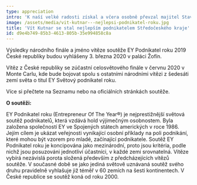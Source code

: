 ```yaml
---
type: appreciation
intro: 'K naší velké radosti získal a včera osobně převzal majitel Stavebnin DEK Vít Kutnar Trofej EY Podnikatel roku 2019 Středočeského kraje.'
image: /assets/media/vit-kutnar---nejlepsi-podnikatel-roku.jpg
title: 'Vít Kutnar se stal nejlepším podnikatelem Středočeského kraje'
id: d9e4b749-85b3-4613-805b-35e994858c8a
---
```

<p>Výsledky národního finále a jméno vítěze soutěže EY Podnikatel roku 2019 České republiky budou vyhlášeny 3. března 2020 v paláci Žofín.
</p>
<p>Vítěz z České republiky se zúčastní celosvětového finále v červnu 2020 v Monte Carlu, kde bude bojovat spolu s ostatními národními vítězi z šedesáti zemí světa o titul EY Světový podnikatel roku.
</p>
<p>Více si přečtete na Seznamu nebo na oficiálních stránkách soutěže.
</p>
<p><strong>O soutěži:</strong>
</p>
<p>EY Podnikatel roku (Entrepreneur Of The Year®) je nejprestižnější světová soutěž podnikatelů, která vzdává hold výjimečným osobnostem. Byla založena společností EY ve Spojených státech amerických v roce 1986. Jejím cílem je ukázat veřejnosti vynikající osobní příklady na poli podnikání, které mohou být vzorem pro mladé, začínající podnikatele. Soutěž EY Podnikatel roku je koncipována jako mezinárodní, proto jsou kritéria, podle nichž jsou posuzováni jednotliví účastníci, v každé zemi srovnatelná. Vítěze vybírá nezávislá porota složená především z předcházejících vítězů soutěže. V současné době se jako jediná světově uznávaná soutěž svého druhu pravidelně vyhlašuje již téměř v 60 zemích na šesti kontinentech. V České republice se soutěž koná od roku 2000.
</p>